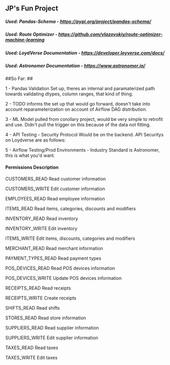 ## JP's Fun Project ##

##### Used: Pandas-Schema - https://pypi.org/project/pandas-schema/ #####

##### Used: Route Optimizer - https://github.com/vlazovskiy/route-optimizer-machine-learning #####

##### Used: LoydVerse Documentation - https://developer.loyverse.com/docs/ #####

##### Used: Astronomer Documentation - https://www.astronomer.io/ #####

##So Far: ##

1 - Pandas Validation Set up, theres an internal and paramaterized path towards validating dtypes, column ranges, that kind of thing.

2 - TODO informs the set up that would go forward, doesn't take into account reparameterization on account of Airflow DAG distribution.

3 - ML Model pulled from corollary project, would be very simple to retrofit and use. Didn't pull the trigger on this because of the data not fitting.

4 - API Testing - Security Protocol Would be on the backend. API Securitys on Loydverse are as follows:

5 - Airflow Testing/Prod Environments - Industry Standard is Astronomer, this is what you'd want.

#### Permissions	Description ####

CUSTOMERS_READ	Read customer information

CUSTOMERS_WRITE	Edit customer information

EMPLOYEES_READ	Read employee information

ITEMS_READ	Read items, categories, discounts and modifiers

INVENTORY_READ	Read inventory

INVENTORY_WRITE	Edit inventory

ITEMS_WRITE	Edit items, discounts, categories and modifiers

MERCHANT_READ	Read merchant information

PAYMENT_TYPES_READ	Read payment types

POS_DEVICES_READ	Read POS devices information

POS_DEVICES_WRITE	Update POS devices information

RECEIPTS_READ	Read receipts

RECEIPTS_WRITE	Create receipts

SHIFTS_READ	Read shifts

STORES_READ	Read store information

SUPPLIERS_READ	Read supplier information

SUPPLIERS_WRITE	Edit supplier information

TAXES_READ	Read taxes

TAXES_WRITE	Edit taxes
